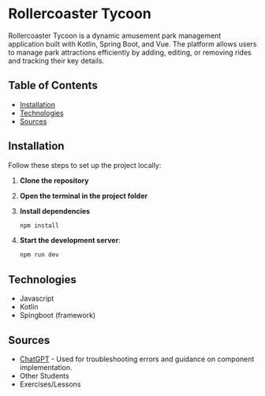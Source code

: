 # Rollercoaster Tycoon
Rollercoaster Tycoon is a dynamic amusement park management application built with Kotlin, Spring Boot, and Vue. The platform allows users to manage park attractions efficiently by adding, editing, or removing rides and tracking their key details.

## Table of Contents

- [Installation](#installation)
- [Technologies](#technologies)
- [Sources](#sources)

## Installation

Follow these steps to set up the project locally:

1. **Clone the repository**

2. **Open the terminal in the project folder**

3. **Install dependencies**
    ```sh
    npm install
    ```

4. **Start the development server**:
    ```sh
    npm run dev
    ```

## Technologies

- Javascript
- Kotlin
- Spingboot (framework)

## Sources

- [ChatGPT](https://chatgpt.com/) - Used for troubleshooting errors and guidance on component implementation.
- Other Students
- Exercises/Lessons



